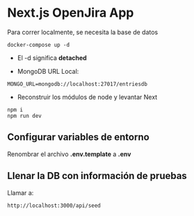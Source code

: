 # Next.js OpenJira App

Para correr localmente, se necesita la base de datos

```
docker-compose up -d
```

- El -d significa **detached**

- MongoDB URL Local:

```
MONGO_URL=mongodb://localhost:27017/entriesdb
```

* Reconstruir los módulos de node y levantar Next
```
npm i
npm run dev
```

## Configurar variables de entorno

Renombrar el archivo **.env.template** a **.env**

## Llenar la DB con información de pruebas

Llamar a:

```
http://localhost:3000/api/seed
```
